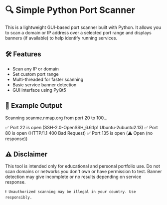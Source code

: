 # 🔍 Simple Python Port Scanner

This is a lightweight GUI-based port scanner built with Python. It allows you to scan a domain or IP address over a selected port range and displays banners (if available) to help identify running services.

## 🛠️ Features

- Scan any IP or domain
- Set custom port range
- Multi-threaded for faster scanning
- Basic service banner detection
- GUI interface using PyQt5

## 📸 Example Output

Scanning scanme.nmap.org from port 20 to 100...

✅ Port 22 is open (SSH-2.0-OpenSSH_6.6.1p1 Ubuntu-2ubuntu2.13)
✅ Port 80 is open (HTTP/1.1 400 Bad Request)
✅ Port 135 is open (⚠️ Open (no response))

## ⚠️ Disclaimer

This tool is intended only for educational and personal portfolio use.
Do not scan domains or networks you don't own or have permission to test.
Banner detection may give incomplete or no results depending on service response.

    ❗ Unauthorized scanning may be illegal in your country. Use responsibly.
